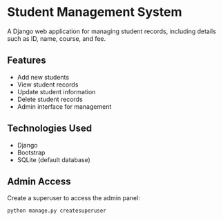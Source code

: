 # Student Management System

A Django web application for managing student records, including details such as ID, name, course, and fee.

## Features

- Add new students
- View student records
- Update student information
- Delete student records
- Admin interface for management

## Technologies Used

- Django
- Bootstrap
- SQLite (default database)

## Admin Access

Create a superuser to access the admin panel:

```bash
python manage.py createsuperuser
